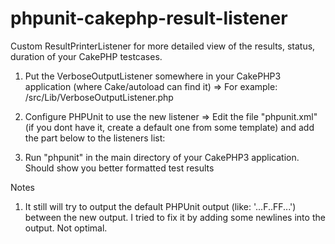 # phpunit-cakephp-result-listener
Custom ResultPrinterListener for more detailed view of the results, status, duration of your CakePHP testcases.

1. Put the VerboseOutputListener somewhere in your CakePHP3 application (where Cake/autoload can find it)
	=> For example: /src/Lib/VerboseOutputListener.php
2. Configure PHPUnit to use the new listener 
	=> Edit the file "phpunit.xml" (if you dont have it, create a default one from some template) and add the part below to the listeners list:

	  <listener class="VerboseOutputListener" file="./src/Lib/VerboseOutputListener.php"></listener>
3. Run "phpunit" in the main directory of your CakePHP3 application. Should show you better formatted test results


Notes
1. It still will try to output the default PHPUnit output (like: '...F..FF...') between the new output. I tried to
fix it by adding some newlines into the output. Not optimal.
